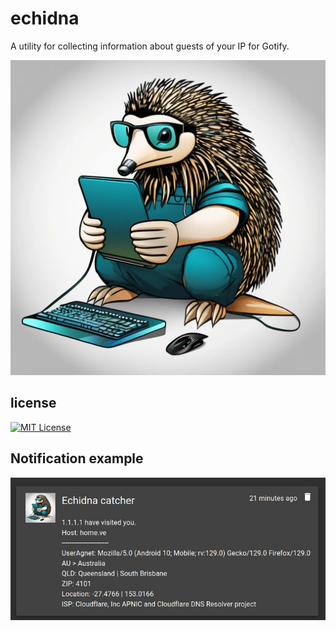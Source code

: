 
# echidna

A utility for collecting information about guests of your IP for Gotify.

![logo](/screenshoots/logo.png?raw=true)




## license



[![MIT License](https://img.shields.io/badge/License-MIT-green.svg)](https://choosealicense.com/licenses/mit/)



## Notification example

![logo](/screenshoots/notif.jpg?raw=true)
